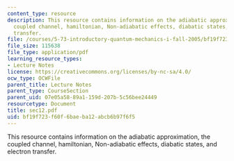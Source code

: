 ```yaml
---
content_type: resource
description: This resource contains information on the adiabatic approximation, the
  coupled channel, hamiltonian, Non-adiabatic effects, diabatic states, and electron
  transfer.
file: /courses/5-73-introductory-quantum-mechanics-i-fall-2005/bf19f723f60f6baeba12abcb6b97f6f5_sec12.pdf
file_size: 115638
file_type: application/pdf
learning_resource_types:
- Lecture Notes
license: https://creativecommons.org/licenses/by-nc-sa/4.0/
ocw_type: OCWFile
parent_title: Lecture Notes
parent_type: CourseSection
parent_uid: 07e05a58-89a1-159d-207b-5c56bee24449
resourcetype: Document
title: sec12.pdf
uid: bf19f723-f60f-6bae-ba12-abcb6b97f6f5
---
```

This resource contains information on the adiabatic approximation, the coupled channel, hamiltonian, Non-adiabatic effects, diabatic states, and electron transfer.